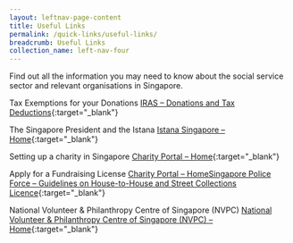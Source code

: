 ```yaml
---
layout: leftnav-page-content
title: Useful Links
permalink: /quick-links/useful-links/
breadcrumb: Useful Links
collection_name: left-nav-four
---
```


Find out all the information you may need to know about the social service sector and relevant organisations in Singapore.

Tax Exemptions for your Donations
[IRAS – Donations and Tax Deductions](https://www.iras.gov.sg/irashome/Other-Taxes/Charities/Donations-and-Tax-Deductions/){:target="_blank"}

The Singapore President and the Istana
[Istana Singapore – Home](http://www.istana.gov.sg/){:target="_blank"}

Setting up a charity in Singapore
[Charity Portal – Home](http://www.charities.gov.sg/){:target="_blank"}

Apply for a Fundraising License
[Charity Portal – HomeSingapore Police Force – Guidelines on House-to-House and Street Collections Licence](https://www.police.gov.sg/e-services/apply/licenses-and-permits/house-to-house-and-streets-collection){:target="_blank"}

National Volunteer & Philanthropy Centre of Singapore (NVPC)
[National Volunteer & Philanthropy Centre of Singapore (NVPC) – Home](http://www.nvpc.org.sg/){:target="_blank"}

